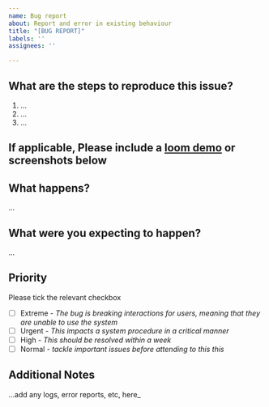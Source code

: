 ```yaml
---
name: Bug report
about: Report and error in existing behaviour
title: "[BUG REPORT]"
labels: ''
assignees: ''

---
```


What are the steps to reproduce this issue?
-------------------------------------------
1. …
2. …
3. …

If applicable, Please include a [loom demo](https://www.loom.com/) or screenshots below
-------------------------------------------

What happens?
-------------
…

What were you expecting to happen?
----------------------------------
…

Priority
-------------------
Please tick the relevant checkbox
- [ ] Extreme - _The bug is breaking interactions for users, meaning that they are unable to use the system_
- [ ] Urgent - _This impacts a system procedure in a critical manner_
- [ ] High - _This should be resolved within a week_
- [ ] Normal - _tackle important issues before attending to this this_

Additional Notes
-------------------
…add any logs, error reports, etc, here_
